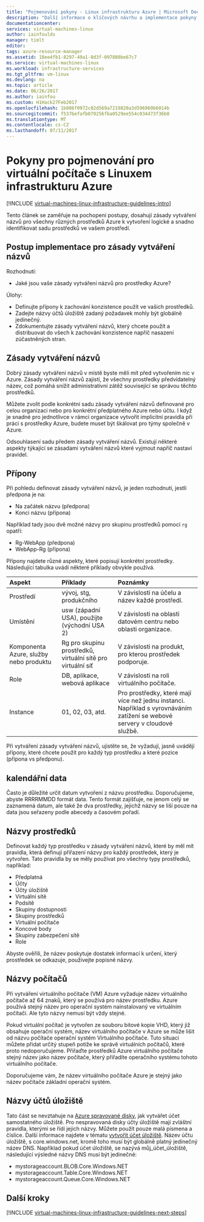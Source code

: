```yaml
---
title: "Pojmenování pokyny - Linux infrastrukturu Azure | Microsoft Docs"
description: "Další informace o klíčových návrhu a implementace pokyny pro pojmenování ve službách infrastruktury Azure."
documentationcenter: 
services: virtual-machines-linux
author: iainfoulds
manager: timlt
editor: 
tags: azure-resource-manager
ms.assetid: 18ee4fb1-8297-49a1-8d3f-097880be67c7
ms.service: virtual-machines-linux
ms.workload: infrastructure-services
ms.tgt_pltfrm: vm-linux
ms.devlang: na
ms.topic: article
ms.date: 06/26/2017
ms.author: iainfou
ms.custom: H1Hack27Feb2017
ms.openlocfilehash: 1b086f0972c02d569a7219820a3d596960b6014b
ms.sourcegitcommit: f537befafb079256fba0529ee554c034d73f36b0
ms.translationtype: MT
ms.contentlocale: cs-CZ
ms.lasthandoff: 07/11/2017
---
```

# <a name="azure-infrastructure-naming-guidelines-for-linux-vms"></a>Pokyny pro pojmenování pro virtuální počítače s Linuxem infrastrukturu Azure 

[!INCLUDE [virtual-machines-linux-infrastructure-guidelines-intro](../../../includes/virtual-machines-linux-infrastructure-guidelines-intro.md)]

Tento článek se zaměřuje na pochopení postupy, dosahují zásady vytváření názvů pro všechny různých prostředků Azure k vytvoření logické a snadno identifikovat sadu prostředků ve vašem prostředí.

## <a name="implementation-guidelines-for-naming-conventions"></a>Postup implementace pro zásady vytváření názvů
Rozhodnutí:

* Jaké jsou vaše zásady vytváření názvů pro prostředky Azure?

Úlohy:

* Definujte přípony k zachování konzistence použít ve vašich prostředků.
* Zadejte názvy účtů úložiště zadaný požadavek mohly být globálně jedinečný.
* Zdokumentujte zásady vytváření názvů, který chcete použít a distribuovat do všech k zachování konzistence napříč nasazení zúčastněných stran.

## <a name="naming-conventions"></a>Zásady vytváření názvů
Dobrý zásady vytváření názvů v místě byste měli mít před vytvořením nic v Azure. Zásady vytváření názvů zajistí, že všechny prostředky předvídatelný název, což pomáhá snížit administrativní zátěž související se správou těchto prostředků.

Můžete zvolit podle konkrétní sadu zásady vytváření názvů definované pro celou organizaci nebo pro konkrétní předplatného Azure nebo účtu. I když je snadné pro jednotlivce v rámci organizace vytvořit implicitní pravidla při práci s prostředky Azure, budete muset být škálovat pro týmy společně v Azure.

Odsouhlasení sadu předem zásady vytváření názvů. Existují některé aspekty týkající se zásadami vytváření názvů které vyjmout napříč nastaví pravidel.

## <a name="affixes"></a>Přípony
Při pohledu definovat zásady vytváření názvů, je jeden rozhodnutí, jestli předpona je na:

* Na začátek názvu (předpona)
* Konci názvu (přípona)

Například tady jsou dvě možné názvy pro skupinu prostředků pomocí `rg` opatří:

* Rg-WebApp (předpona)
* WebApp-Rg (přípona)

Přípony najdete různé aspekty, které popisují konkrétní prostředky. Následující tabulka uvádí některé příklady obvykle používá.

| Aspekt | Příklady | Poznámky |
|:--- |:--- |:--- |
| Prostředí |vývoj, stg, produkčního |V závislosti na účelu a název každé prostředí. |
| Umístění |usw (západní USA), použijte (východní USA 2) |V závislosti na oblasti datovém centru nebo oblasti organizace. |
| Komponenta Azure, služby nebo produktu |Rg pro skupinu prostředků, virtuální sítě pro virtuální síť |V závislosti na produkt, pro kterou prostředek podporuje. |
| Role |DB, aplikace, webová aplikace |V závislosti na roli virtuálního počítače. |
| Instance |01, 02, 03, atd. |Pro prostředky, které mají více než jednu instanci. Například s vyrovnáváním zatížení se webové servery v cloudové službě. |

Při vytváření zásady vytváření názvů, ujistěte se, že vyžadují, jasně uvádějí přípony, které chcete použít pro každý typ prostředku a které pozice (přípona vs předponu).

## <a name="dates"></a>kalendářní data
Často je důležité určit datum vytvoření z názvu prostředku. Doporučujeme, abyste RRRRMMDD formát data. Tento formát zajišťuje, ne jenom celý se zaznamená datum, ale také že dva prostředky, jejichž názvy se liší pouze na data jsou seřazeny podle abecedy a časovém pořadí.

## <a name="naming-resources"></a>Názvy prostředků
Definovat každý typ prostředku v zásady vytváření názvů, které by měl mít pravidla, která definují přiřazení názvy pro každý prostředek, který je vytvořen. Tato pravidla by se měly používat pro všechny typy prostředků, například:

* Předplatná
* Účty
* Účty úložiště
* Virtuální sítě
* Podsítě
* Skupiny dostupnosti
* Skupiny prostředků
* Virtuální počítače
* Koncové body
* Skupiny zabezpečení sítě
* Role

Abyste ověřili, že název poskytuje dostatek informací k určení, který prostředek se odkazuje, používejte popisné názvy.

## <a name="computer-names"></a>Názvy počítačů
Při vytváření virtuálního počítače (VM) Azure vyžaduje název virtuálního počítače až 64 znaků, který se používá pro název prostředku. Azure používá stejný název pro operační systém nainstalovaný ve virtuálním počítači. Ale tyto názvy nemusí být vždy stejné.

Pokud virtuální počítač je vytvořen ze souboru bitové kopie VHD, který již obsahuje operační systém, název virtuálního počítače v Azure se může lišit od názvu počítače operační systém Virtuálního počítače. Tuto situaci můžete přidat určitý stupeň potíže ke správě virtuálních počítačů, které proto nedoporučujeme. Přiřaďte prostředků Azure virtuálního počítače stejný název jako název počítače, který přiřadíte operačního systému tohoto virtuálního počítače.

Doporučujeme vám, že název virtuálního počítače Azure je stejný jako název počítače základní operační systém.

## <a name="storage-account-names"></a>Názvy účtů úložiště
Tato část se nevztahuje na [Azure spravované disky](../../storage/storage-managed-disks-overview.md?toc=%2fazure%2fvirtual-machines%2flinux%2ftoc.json), jak vytvářet účet samostatného úložiště. Pro nespravovaná disky účty úložiště mají zvláštní pravidla, kterými se řídí jejich názvy. Můžete použít pouze malá písmena a číslice. Další informace najdete v tématu [vytvořit účet úložiště](../../storage/storage-create-storage-account.md#create-a-storage-account). Název účtu úložiště, s core.windows.net, kromě toho musí být globálně platný jedinečný název DNS. Například pokud účet úložiště, se nazývá můj_účet_úložiště, následující výsledné názvy DNS musí být jedinečné:

* mystorageaccount.BLOB.Core.Windows.NET
* mystorageaccount.Table.Core.Windows.NET
* mystorageaccount.Queue.Core.Windows.NET

## <a name="next-steps"></a>Další kroky
[!INCLUDE [virtual-machines-linux-infrastructure-guidelines-next-steps](../../../includes/virtual-machines-linux-infrastructure-guidelines-next-steps.md)]

